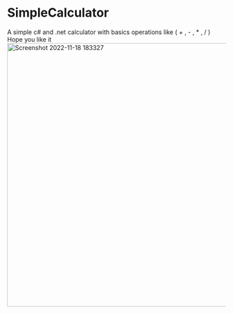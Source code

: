 # SimpleCalculator
A simple c# and .net calculator with basics operations like ( + , - , * , / )
 Hope you like it
<img width="607" alt="Screenshot 2022-11-18 183327" src="https://user-images.githubusercontent.com/88825560/202754837-914eb876-ae3b-43dc-8197-23e673cb04d6.png">
